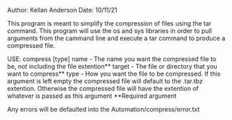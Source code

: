 Author: Kellan Anderson
Date: 10/11/21

This program is meant to simplify the compression of files using the tar command. This program will
use the os and sys libraries in order to pull arguments from the cammand line and execute a tar 
command to produce a compressed file.

USE: compress <name> <target> [type]
	name 	- The name you want the compressed file to be, not including the file extention**
	target 	- The file or directory that you want to compress**
	type 	- How you want the file to be compressed. If this argument is left empty the 
		  compressed file will default to the .tar.tbz extention. Otherwise the compressed
		  file will have the extention of whatever is passed as this argument
**Required argument

Any errors will be defaulted into the Automation/compress/error.txt
